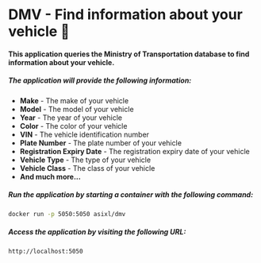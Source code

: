 # DMV - Find information about your vehicle 🚙


#### This application queries the Ministry of Transportation database to find information about your vehicle.

##### The application will provide the following information:
- **Make** - The make of your vehicle
- **Model** - The model of your vehicle
- **Year** - The year of your vehicle
- **Color** - The color of your vehicle
- **VIN** - The vehicle identification number
- **Plate Number** - The plate number of your vehicle
- **Registration Expiry Date** - The registration expiry date of your vehicle
- **Vehicle Type** - The type of your vehicle
- **Vehicle Class** - The class of your vehicle
- **And much more...**

##### Run the application by starting a container with the following command:
```bash
docker run -p 5050:5050 asixl/dmv
```

##### Access the application by visiting the following URL:
```bash
http://localhost:5050
```

